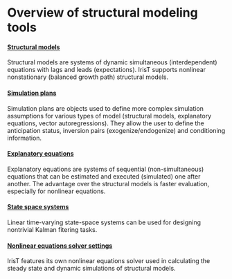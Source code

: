 
# Overview of structural modeling tools

#### [Structural models](@Model/index.md)

Structural models are systems of dynamic simultaneous (interdependent)
equations with lags and leads (expectations). IrisT supports nonlinear
nonstationary (balanced growth path) structural models.

#### [Simulation plans](@Plan/index.md)

Simulation plans are objects used to define more complex simulation
assumptions for various types of model (structural models, explanatory
equations, vector autoregressions). They allow the user to define the
anticipation status, inversion pairs (exogenize/endogenize) and
conditioning information.

#### [Explanatory equations](@Explanatory/index.md)

Explanatory equations are systems of sequential (non-simultaneous)
equations that can be estimated and executed (simulated) one after another.
The advantage over the structural models is faster evaluation, especially
for nonlinear equations.

#### [State space systems](@LinearSystem/index.md)

Linear time-varying state-space systems can be used for designing
nontrivial Kalman fitering tasks.

#### [Nonlinear equations solver settings](Solver/index.md)

IrisT features its own nonlinear equations solver used in calculating the
steady state and dynamic simulations of structural models.

